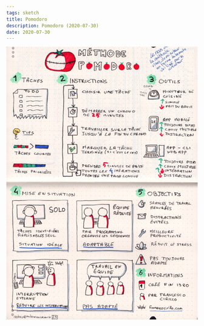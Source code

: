 ```yaml
---
tags: sketch
title: Pomodoro
description: Pomodoro (2020-07-30)
date: 2020-07-30
---
```


![](25_Pomodoro_2020-07-30.jpeg) 
